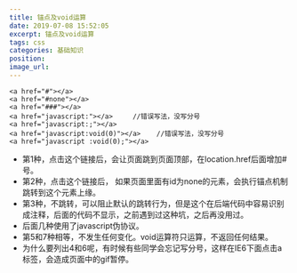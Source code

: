 ```yaml
---
title: 锚点及void运算
date: 2019-07-08 15:52:05
excerpt: 锚点及void运算
tags: css
categories: 基础知识
position:
image_url:
---
```


```
<a href="#"></a>
<a href="#none"></a>
<a href="###"></a>
<a href="javascript:"></a>     //错误写法，没写分号
<a href="javascript:;"></a>
<a href="javascript:void(0)"></a>    //错误写法，没写分号
<a href="javascript :void(0);"></a>
```

- 第1种，点击这个链接后，会让页面跳到页面顶部，在location.href后面增加#号。
- 第2种，点击这个链接后， 如果页面里面有id为none的元素，会执行锚点机制跳转到这个元素上缘。
- 第3种，不跳转，可以阻止默认的跳转行为，但是这个在后端代码中容易识别成注释，后面的代码不显示，之前遇到过这种坑，之后再没用过。
- 后面几种使用了javascript伪协议。
- 第5和7种相等，不发生任何变化。void运算符只运算，不返回任何结果。
- 为什么要列出4和6呢，有时候有些同学会忘记写分号，这样在IE6下面点击a标签，会造成页面中的gif暂停。
